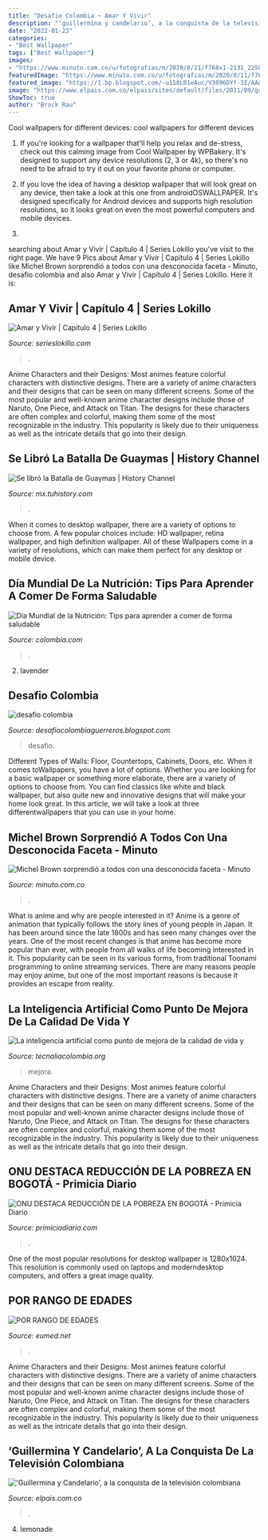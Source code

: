 ```yaml
---
title: "Desafio Colombia ~ Amar Y Vivir"
description: "‘guillermina y candelario’, a la conquista de la televisión colombiana"
date: "2022-01-23"
categories:
- "Best Wallpaper"
tags: ["Best Wallpaper"]
images:
- "https://www.minuto.com.co/u/fotografias/m/2020/8/11/f768x1-2131_2258_142.jpg"
featuredImage: "https://www.minuto.com.co/u/fotografias/m/2020/8/11/f768x1-2131_2258_142.jpg"
featured_image: "https://1.bp.blogspot.com/-u1S8L01eAuc/V3096DYf-3I/AAAAAAAABD8/wj_eARShu8ch8hufoBipQ7ADmkObWfnEwCLcB/s1600/cs1.png"
image: "https://www.elpais.com.co/elpais/sites/default/files/2011/09/guillermina-candelario.jpg"
ShowToc: true
author: "Brock Rau"
---
```



Cool wallpapers for different devices:
cool wallpapers for different devices 

1. If you're looking for a wallpaper that'll help you relax and de-stress, check out this calming image from Cool Wallpaper by WPBakery. It's designed to support any device resolutions (2, 3 or 4k), so there's no need to be afraid to try it out on your favorite phone or computer.

2. If you love the idea of having a desktop wallpaper that will look great on any device, then take a look at this one from androidOSWALLPAPER. It's designed specifically for Android devices and supports high resolution resolutions, so it looks great on even the most powerful computers and mobile devices.

3.

	

		
searching about Amar y Vivir | Capítulo 4 | Series Lokillo you've visit to the right page. We have 9 Pics about Amar y Vivir | Capítulo 4 | Series Lokillo like Michel Brown sorprendió a todos con una desconocida faceta - Minuto, desafio colombia and also Amar y Vivir | Capítulo 4 | Series Lokillo. Here it is:
		
    
## Amar Y Vivir | Capítulo 4 | Series Lokillo

<img loading=lazy src="http://serieslokillo.com/wp-content/uploads/2020/01/amar-y-vivir-capitulo-4.jpg" onerror="this.onerror=null;this.src='https://tse4.mm.bing.net/th?id=OIP.Xakfbt6DLzKcyIUFgNyzXQHaEH&amp;pid=15.1';" alt="Amar y Vivir | Capítulo 4 | Series Lokillo">

_Source: serieslokillo.com_

>. 

	

Anime Characters and their Designs: Most animes feature colorful characters with distinctive designs.
There are a variety of anime characters and their designs that can be seen on many different screens. Some of the most popular and well-known anime character designs include those of Naruto, One Piece, and Attack on Titan. The designs for these characters are often complex and colorful, making them some of the most recognizable in the industry. This popularity is likely due to their uniqueness as well as the intricate details that go into their design.

    
## Se Libró La Batalla De Guaymas | History Channel

<img loading=lazy src="https://drupal-multisite-s3.s3-us-west-2.amazonaws.com/files/se-libro-la-batalla-de-guaymas-600x310.jpg" onerror="this.onerror=null;this.src='https://tse1.mm.bing.net/th?id=OIP.34ToTdewq9rod1KTKQN0AQHaD0&amp;pid=15.1';" alt="Se libró la Batalla de Guaymas | History Channel">

_Source: mx.tuhistory.com_

>. 

	

When it comes to desktop wallpaper, there are a variety of options to choose from. A few popular choices include: HD wallpaper, retina wallpaper, and high definition wallpaper. All of these Wallpapers come in a variety of resolutions, which can make them perfect for any desktop or mobile device. 

    
## Día Mundial De La Nutrición: Tips Para Aprender A Comer De Forma Saludable

<img loading=lazy src="https://cdn.colombia.com/sdi/2021/05/28/dia-mundial-nutricion-tips-aprender-comer-forma-saludable-921652.jpg" onerror="this.onerror=null;this.src='https://tse2.mm.bing.net/th?id=OIP.7ZopJTxSAD8kXmSB3LWqVAHaEA&amp;pid=15.1';" alt="Día Mundial de la Nutrición: Tips para aprender a comer de forma saludable">

_Source: colombia.com_

>. 

	

2. lavender 

    
## Desafio Colombia

<img loading=lazy src="https://1.bp.blogspot.com/-u1S8L01eAuc/V3096DYf-3I/AAAAAAAABD8/wj_eARShu8ch8hufoBipQ7ADmkObWfnEwCLcB/s1600/cs1.png" onerror="this.onerror=null;this.src='https://tse3.mm.bing.net/th?id=OIP.ZuhSDZ4KW9OpD1IIyY6B6QHaFY&amp;pid=15.1';" alt="desafio colombia">

_Source: desafiocolombiaguerreros.blogspot.com_

>desafio. 

	

Different Types of Walls: Floor, Countertops, Cabinets, Doors, etc.
When it comes toWallpapers, you have a lot of options. Whether you are looking for a basic wallpaper or something more elaborate, there are a variety of options to choose from. You can find classics like white and black wallpaper, but also quite new and innovative designs that will make your home look great. In this article, we will take a look at three differentwallpapers that you can use in your home.

    
## Michel Brown Sorprendió A Todos Con Una Desconocida Faceta - Minuto

<img loading=lazy src="https://www.minuto.com.co/u/fotografias/m/2020/8/11/f768x1-2131_2258_142.jpg" onerror="this.onerror=null;this.src='https://tse1.mm.bing.net/th?id=OIP._ALWrkcNIL_o8UcSry0PVgHaJ4&amp;pid=15.1';" alt="Michel Brown sorprendió a todos con una desconocida faceta - Minuto">

_Source: minuto.com.co_

>. 

	

What is anime and why are people interested in it?
Anime is a genre of animation that typically follows the story lines of young people in Japan. It has been around since the late 1800s and has seen many changes over the years. One of the most recent changes is that anime has become more popular than ever, with people from all walks of life becoming interested in it. This popularity can be seen in its various forms, from traditional Toonami programming to online streaming services. There are many reasons people may enjoy anime, but one of the most important reasons is because it provides an escape from reality.

    
## La Inteligencia Artificial Como Punto De Mejora De La Calidad De Vida Y

<img loading=lazy src="https://tecnaliacolombia.org/wp-content/uploads/2020/05/inteligencia-artificial-salud.jpg" onerror="this.onerror=null;this.src='https://tse2.mm.bing.net/th?id=OIP.qbhGz_N9g6JkOo4HYtxaRgHaDV&amp;pid=15.1';" alt="La inteligencia artificial como punto de mejora de la calidad de vida y">

_Source: tecnaliacolombia.org_

>mejora. 

	

Anime Characters and their Designs: Most animes feature colorful characters with distinctive designs.
There are a variety of anime characters and their designs that can be seen on many different screens. Some of the most popular and well-known anime character designs include those of Naruto, One Piece, and Attack on Titan. The designs for these characters are often complex and colorful, making them some of the most recognizable in the industry. This popularity is likely due to their uniqueness as well as the intricate details that go into their design.

    
## ONU DESTACA REDUCCIÓN DE LA POBREZA EN BOGOTÁ - Primicia Diario

<img loading=lazy src="http://primiciadiario.com/wp-content/uploads/2015/07/POBREZA-1-1024x701.jpg" onerror="this.onerror=null;this.src='https://tse1.mm.bing.net/th?id=OIP.oSnjoWjGAoDr0SwSzvbgQwHaFE&amp;pid=15.1';" alt="ONU DESTACA REDUCCIÓN DE LA POBREZA EN BOGOTÁ - Primicia Diario">

_Source: primiciadiario.com_

>. 

	

One of the most popular resolutions for desktop wallpaper is 1280x1024. This resolution is commonly used on laptops and moderndesktop computers, and offers a great image quality.

    
## POR RANGO DE EDADES

<img loading=lazy src="http://www.eumed.net/cursecon/ecolat/co/06/jrcc4_archivos/image002.gif" onerror="this.onerror=null;this.src='https://tse4.mm.bing.net/th?id=OIP.L9igOCBCPRXdPN3rcVcE3AHaDg&amp;pid=15.1';" alt="POR RANGO DE EDADES">

_Source: eumed.net_

>. 

	

Anime Characters and their Designs: Most animes feature colorful characters with distinctive designs.
There are a variety of anime characters and their designs that can be seen on many different screens. Some of the most popular and well-known anime character designs include those of Naruto, One Piece, and Attack on Titan. The designs for these characters are often complex and colorful, making them some of the most recognizable in the industry. This popularity is likely due to their uniqueness as well as the intricate details that go into their design.

    
## ‘Guillermina Y Candelario’, A La Conquista De La Televisión Colombiana

<img loading=lazy src="https://www.elpais.com.co/elpais/sites/default/files/2011/09/guillermina-candelario.jpg" onerror="this.onerror=null;this.src='https://tse1.mm.bing.net/th?id=OIP.e2m6wU8Se5_BIyZl6x6ipwHaEW&amp;pid=15.1';" alt="‘Guillermina y Candelario’, a la conquista de la televisión colombiana">

_Source: elpais.com.co_

>. 

	

4. lemonade 

